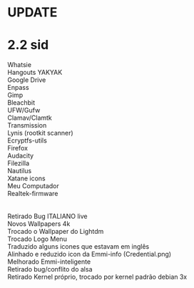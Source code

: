 # UPDATE
# 2.2 sid
Whatsie<br>
Hangouts YAKYAK<br>
Google Drive<br>
Enpass<br>
Gimp<br>
Bleachbit<br>
UFW/Gufw<br>
Clamav/Clamtk<br>
Transmission<br>
Lynis (rootkit scanner)<br>
Ecryptfs-utils<br>
Firefox<br>
Audacity<br>
Filezilla<br>
Nautilus<br>
Xatane icons<br>
Meu Computador<br>
Realtek-firmware<br>
<br>
<br>
Retirado Bug ITALIANO live<br>
Novos Wallpapers 4k<br>
Trocado o Wallpaper do Lightdm<br>
Trocado Logo Menu<br>
Traduzido alguns icones que estavam em inglês<br>
Alinhado e reduzido icon da Emmi-info (Credential.png)<br>
Melhorado Emmi-inteligente<br>
Retirado bug/conflito do alsa<br>
Retirado Kernel próprio, trocado por kernel padrão debian 3x<br>
